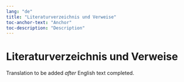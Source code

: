```yaml
---
lang: "de"
title: "Literaturverzeichnis und Verweise"
toc-anchor-text: "Anchor"
toc-description: "Description"
---
```


# Literaturverzeichnis und Verweise

Translation to be added _after_ English text completed.
